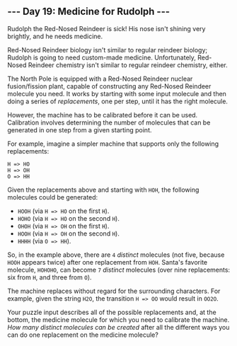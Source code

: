 ﻿

## --- Day 19: Medicine for Rudolph ---

Rudolph the Red-Nosed Reindeer is sick! His nose isn't shining very brightly, and he needs medicine.

Red-Nosed Reindeer biology isn't similar to regular reindeer biology; Rudolph is going to need custom-made medicine. Unfortunately, Red-Nosed Reindeer chemistry isn't similar to regular reindeer chemistry, either.

The North Pole is equipped with a Red-Nosed Reindeer nuclear fusion/fission plant, capable of constructing any Red-Nosed Reindeer molecule you need. It works by starting with some input molecule and then doing a series of  _replacements_, one per step, until it has the right molecule.

However, the machine has to be calibrated before it can be used. Calibration involves determining the number of molecules that can be generated in one step from a given starting point.

For example, imagine a simpler machine that supports only the following replacements:

```
H => HO
H => OH
O => HH

```

Given the replacements above and starting with  `HOH`, the following molecules could be generated:

-   `HOOH`  (via  `H => HO`  on the first  `H`).
-   `HOHO`  (via  `H => HO`  on the second  `H`).
-   `OHOH`  (via  `H => OH`  on the first  `H`).
-   `HOOH`  (via  `H => OH`  on the second  `H`).
-   `HHHH`  (via  `O => HH`).

So, in the example above, there are  `4`  _distinct_  molecules (not five, because  `HOOH`  appears twice) after one replacement from  `HOH`. Santa's favorite molecule,  `HOHOHO`, can become  `7`  _distinct_  molecules (over nine replacements: six from  `H`, and three from  `O`).

The machine replaces without regard for the surrounding characters. For example, given the string  `H2O`, the transition  `H => OO`  would result in  `OO2O`.

Your puzzle input describes all of the possible replacements and, at the bottom, the medicine molecule for which you need to calibrate the machine.  _How many distinct molecules can be created_  after all the different ways you can do one replacement on the medicine molecule?